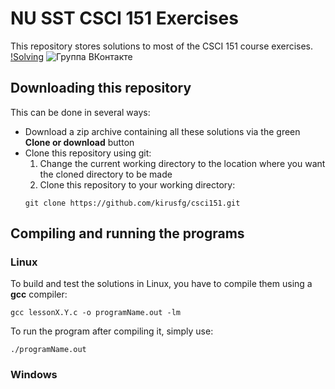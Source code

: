 # NU SST CSCI 151 Exercises
This repository stores solutions to most of the CSCI 151 course exercises. [!Solving](https://img.shields.io/badge/solving-in%20progress-yellow.svg)
![Группа ВКонтакте](https://img.shields.io/badge/Группа-ВКонтакте-yellow.svg)

## Downloading this repository
This can be done in several ways:
- Download a zip archive containing all these solutions via the green **Clone or download** button
- Clone this repository using git:
  1. Change the current working directory to the location where you want the cloned directory to be made
  2. Clone this repository to your working directory:
  ```
  git clone https://github.com/kirusfg/csci151.git
  ```
## Compiling and running the programs
### Linux
To build and test the solutions in Linux, you have to compile them using a **gcc** compiler:
```
gcc lessonX.Y.c -o programName.out -lm
```
To run the program after compiling it, simply use:
```
./programName.out
```
### Windows
